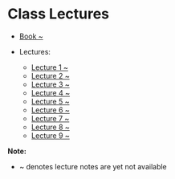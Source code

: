 # Class Lectures

- [Book ~][BookLink]  
- Lectures:  

    - [Lecture 1 ~][L1]
    - [Lecture 2 ~][L2]
    - [Lecture 3 ~][L3]
    - [Lecture 4 ~][L4]
    - [Lecture 5 ~][L5]
    - [Lecture 6 ~][L6]
    - [Lecture 7 ~][L7]
    - [Lecture 8 ~][L8]
    - [Lecture 9 ~][L9]

**Note:**  
- ~ denotes lecture notes are yet not available

[BookLink]: https://docs.google.com/viewer?url=https://raw.githubusercontent.com/RaviRahar/Notes/master/TechnicalWriting/

[L1]:https://docs.google.com/viewer?url=https://raw.githubusercontent.com/RaviRahar/Notes/master/TechnicalWriting/L1.pdf
[L2]:https://docs.google.com/viewer?url=https://raw.githubusercontent.com/RaviRahar/Notes/master/TechnicalWriting/L2.pdf
[L3]:https://docs.google.com/viewer?url=https://raw.githubusercontent.com/RaviRahar/Notes/master/TechnicalWriting/L3.pdf
[L4]:https://docs.google.com/viewer?url=https://raw.githubusercontent.com/RaviRahar/Notes/master/TechnicalWriting/L4.pdf
[L5]:https://docs.google.com/viewer?url=https://raw.githubusercontent.com/RaviRahar/Notes/master/TechnicalWriting/L5.pdf
[L6]:https://docs.google.com/viewer?url=https://raw.githubusercontent.com/RaviRahar/Notes/master/TechnicalWriting/L6.pdf
[L7]:https://docs.google.com/viewer?url=https://raw.githubusercontent.com/RaviRahar/Notes/master/TechnicalWriting/L7.pdf
[L8]:https://docs.google.com/viewer?url=https://raw.githubusercontent.com/RaviRahar/Notes/master/TechnicalWriting/L8.pdf
[L9]:https://docs.google.com/viewer?url=https://raw.githubusercontent.com/RaviRahar/Notes/master/TechnicalWriting/L9.pdf
